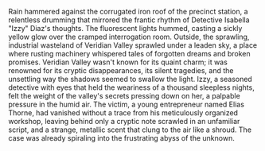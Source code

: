 Rain hammered against the corrugated iron roof of the precinct station, a relentless drumming that mirrored the frantic rhythm of Detective Isabella "Izzy" Diaz's thoughts.  The fluorescent lights hummed, casting a sickly yellow glow over the cramped interrogation room.  Outside, the sprawling, industrial wasteland of Veridian Valley sprawled under a leaden sky, a place where rusting machinery whispered tales of forgotten dreams and broken promises.  Veridian Valley wasn't known for its quaint charm; it was renowned for its cryptic disappearances, its silent tragedies, and the unsettling way the shadows seemed to swallow the light. Izzy, a seasoned detective with eyes that held the weariness of a thousand sleepless nights, felt the weight of the valley's secrets pressing down on her, a palpable pressure in the humid air.  The victim, a young entrepreneur named Elias Thorne, had vanished without a trace from his meticulously organized workshop, leaving behind only a cryptic note scrawled in an unfamiliar script, and a strange, metallic scent that clung to the air like a shroud.  The case was already spiraling into the frustrating abyss of the unknown.
